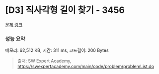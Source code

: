 # [D3] 직사각형 길이 찾기 - 3456 

[문제 링크](https://swexpertacademy.com/main/code/problem/problemDetail.do?contestProbId=AWFPmsqqALwDFAV0) 

### 성능 요약

메모리: 62,512 KB, 시간: 311 ms, 코드길이: 200 Bytes



> 출처: SW Expert Academy, https://swexpertacademy.com/main/code/problem/problemList.do